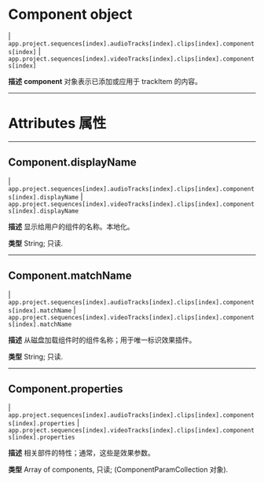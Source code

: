 # Component object
|   ``app.project.sequences[index].audioTracks[index].clips[index].components[index]``
|   ``app.project.sequences[index].videoTracks[index].clips[index].components[index]``

**描述**
**component** 对象表示已添加或应用于 trackItem 的内容。

----

# Attributes 属性

----
## Component.displayName
|   ``app.project.sequences[index].audioTracks[index].clips[index].components[index].displayName``
|   ``app.project.sequences[index].videoTracks[index].clips[index].components[index].displayName``

**描述**
显示给用户的组件的名称。本地化。

**类型**
String; 只读.

----
## Component.matchName
|   ``app.project.sequences[index].audioTracks[index].clips[index].components[index].matchName``
|   ``app.project.sequences[index].videoTracks[index].clips[index].components[index].matchName``

**描述**
从磁盘加载组件时的组件名称；用于唯一标识效果插件。

**类型**
String; 只读.

----
## Component.properties
|   ``app.project.sequences[index].audioTracks[index].clips[index].components[index].properties``
|   ``app.project.sequences[index].videoTracks[index].clips[index].components[index].properties``

**描述**
相关部件的特性；通常，这些是效果参数。

**类型**
Array of components, 只读; (ComponentParamCollection 对象).

